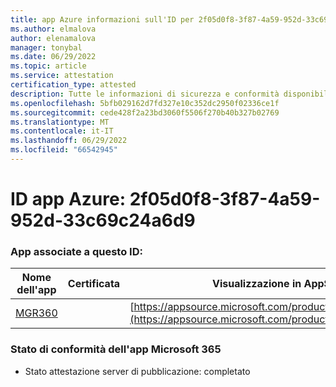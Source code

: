```yaml
---
title: app Azure informazioni sull'ID per 2f05d0f8-3f87-4a59-952d-33c69c24a6d9
ms.author: elmalova
author: elenamalova
manager: tonybal
ms.date: 06/29/2022
ms.topic: article
ms.service: attestation
certification_type: attested
description: Tutte le informazioni di sicurezza e conformità disponibili per 2f05d0f8-3f87-4a59-952d-33c69c24a6d9.
ms.openlocfilehash: 5bfb029162d7fd327e10c352dc2950f02336ce1f
ms.sourcegitcommit: cede428f2a23bd3060f5506f270b40b327b02769
ms.translationtype: MT
ms.contentlocale: it-IT
ms.lasthandoff: 06/29/2022
ms.locfileid: "66542945"
---
```

# <a name="azure-app-id-2f05d0f8-3f87-4a59-952d-33c69c24a6d9"></a>ID app Azure: 2f05d0f8-3f87-4a59-952d-33c69c24a6d9


### <a name="apps-associated-with-this-id"></a>App associate a questo ID:
| **Nome dell'app** | **Certificata** | **Visualizzazione in AppSource** |
|--------------|---------------|-----------------------|
| [MGR360](../forward/WA200003329.md) |  | [https://appsource.microsoft.com/product/office/WA200003329](https://appsource.microsoft.com/product/office/WA200003329) |

### <a name="microsoft-365-app-compliance-status"></a>Stato di conformità dell'app Microsoft 365
- Stato attestazione server di pubblicazione: completato
